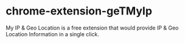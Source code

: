 # chrome-extension-geTMyIp
My IP &amp; Geo Location is a free extension that would provide IP &amp; Geo Location Information in a single click.
